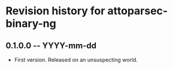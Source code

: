 # Revision history for attoparsec-binary-ng

## 0.1.0.0 -- YYYY-mm-dd

* First version. Released on an unsuspecting world.
